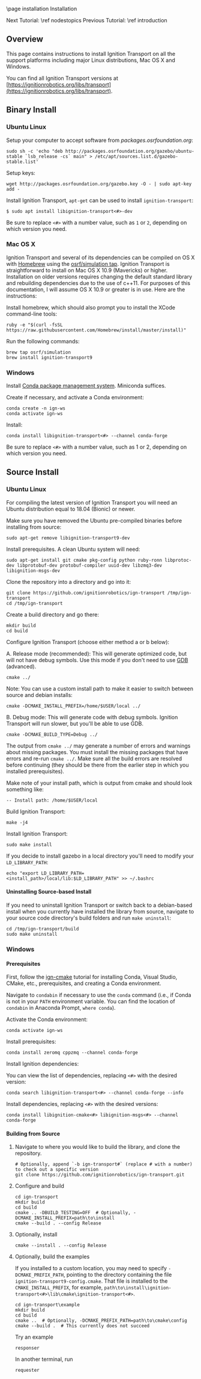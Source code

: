\page installation Installation

Next Tutorial: \ref nodestopics
Previous Tutorial: \ref introduction

## Overview

This page contains instructions to install Ignition Transport on all the
support platforms including major Linux distributions, Mac OS X and Windows.

You can find all Ignition Transport versions at [https://ignitionrobotics.org/libs/transport](https://ignitionrobotics.org/libs/transport).

## Binary Install

### Ubuntu Linux

Setup your computer to accept software from
*packages.osrfoundation.org*:

```{.sh}
sudo sh -c 'echo "deb http://packages.osrfoundation.org/gazebo/ubuntu-stable `lsb_release -cs` main" > /etc/apt/sources.list.d/gazebo-stable.list'
```

Setup keys:

```
wget http://packages.osrfoundation.org/gazebo.key -O - | sudo apt-key add -
```

Install Ignition Transport, `apt-get` can be used to install `ignition-transport`:

```
$ sudo apt install libignition-transport<#>-dev
```

Be sure to replace `<#>` with a number value, such as `1` or `2`, depending on
which version you need.

### Mac OS X

Ignition Transport and several of its dependencies can be compiled on OS
X with [Homebrew](http://brew.sh/) using the [osrf/simulation
tap](https://github.com/osrf/homebrew-simulation). Ignition Transport is
straightforward to install on Mac OS X 10.9 (Mavericks) or higher.
Installation on older versions requires changing the default standard
library and rebuilding dependencies due to the use of c++11. For
purposes of this documentation, I will assume OS X 10.9 or greater is in
use. Here are the instructions:

Install homebrew, which should also prompt you to install the XCode
command-line tools:

```
ruby -e "$(curl -fsSL https://raw.githubusercontent.com/Homebrew/install/master/install)"
```

Run the following commands:

```
brew tap osrf/simulation
brew install ignition-transport9
```

### Windows

Install [Conda package management system](https://docs.conda.io/projects/conda/en/latest/user-guide/install/download.html).
Miniconda suffices.

Create if necessary, and activate a Conda environment:

```
conda create -n ign-ws
conda activate ign-ws
```

Install:

```
conda install libignition-transport<#> --channel conda-forge
```

Be sure to replace `<#>` with a number value, such as 1 or 2, depending on
which version you need.

## Source Install

### Ubuntu Linux

For compiling the latest version of Ignition Transport you will need an
Ubuntu distribution equal to 18.04 (Bionic) or newer.

Make sure you have removed the Ubuntu pre-compiled binaries before
installing from source:

```
sudo apt-get remove libignition-transport9-dev
```

Install prerequisites. A clean Ubuntu system will need:

```
sudo apt-get install git cmake pkg-config python ruby-ronn libprotoc-dev libprotobuf-dev protobuf-compiler uuid-dev libzmq3-dev libignition-msgs-dev
```

Clone the repository into a directory and go into it:

```
git clone https://github.com/ignitionrobotics/ign-transport /tmp/ign-transport
cd /tmp/ign-transport
```

Create a build directory and go there:

```
mkdir build
cd build
```

Configure Ignition Transport (choose either method a or b below):

A.  Release mode (recommended): This will generate optimized code, but will not have
    debug symbols. Use this mode if you don't need to use [GDB](https://www.gnu.org/software/gdb/) (advanced).

```
cmake ../
```

Note: You can use a custom install path to make it easier to switch
between source and debian installs:

```
cmake -DCMAKE_INSTALL_PREFIX=/home/$USER/local ../
```

B. Debug mode: This will generate code with debug symbols. Ignition
Transport will run slower, but you'll be able to use GDB.

```
cmake -DCMAKE_BUILD_TYPE=Debug ../
```

The output from `cmake ../` may generate a number of errors and warnings
about missing packages. You must install the missing packages that have
errors and re-run `cmake ../`. Make sure all the build errors are
resolved before continuing (they should be there from the earlier step
in which you installed prerequisites).

Make note of your install path, which is output from cmake and should
look something like:

```
-- Install path: /home/$USER/local
```

Build Ignition Transport:

```
make -j4
```

Install Ignition Transport:

```
sudo make install
```

If you decide to install gazebo in a local directory you'll need to
modify your `LD_LIBRARY_PATH`:

```
echo "export LD_LIBRARY_PATH=<install_path>/local/lib:$LD_LIBRARY_PATH" >> ~/.bashrc
```

#### Uninstalling Source-based Install

If you need to uninstall Ignition Transport or switch back to a
debian-based install when you currently have installed the library from
source, navigate to your source code directory's build folders and run
`make uninstall`:

```
cd /tmp/ign-transport/build
sudo make uninstall
```

### Windows

#### Prerequisites

First, follow the [ign-cmake](https://github.com/ignitionrobotics/ign-cmake) tutorial for installing Conda, Visual Studio, CMake, etc., prerequisites, and creating a Conda environment.

Navigate to ``condabin`` if necessary to use the ``conda`` command (i.e., if Conda is not in your `PATH` environment variable. You can find the location of ``condabin`` in Anaconda Prompt, ``where conda``).

Activate the Conda environment:

```
conda activate ign-ws
```

Install prerequisites:

```
conda install zeromq cppzmq --channel conda-forge
```

Install Ignition dependencies:

You can view the list of dependencies, replacing `<#>` with the desired version:

```
conda search libignition-transport<#> --channel conda-forge --info
```

Install dependencies, replacing `<#>` with the desired versions:

```
conda install libignition-cmake<#> libignition-msgs<#> --channel conda-forge
```

#### Building from Source

1. Navigate to where you would like to build the library, and clone the repository.

    ```
    # Optionally, append `-b ign-transport#` (replace # with a number) to check out a specific version
    git clone https://github.com/ignitionrobotics/ign-transport.git
    ```

1. Configure and build

    ```
    cd ign-transport
    mkdir build
    cd build
    cmake .. -DBUILD_TESTING=OFF  # Optionally, -DCMAKE_INSTALL_PREFIX=path\to\install
    cmake --build . --config Release
    ```

1. Optionally, install

    ```
    cmake --install . --config Release
    ```

1. Optionally, build the examples

   If you installed to a custom location, you may need to specify ``-DCMAKE_PREFIX_PATH``, pointing to the directory containing the file ``ignition-transport9-config.cmake``.
   That file is installed to the ``CMAKE_INSTALL_PREFIX``, for example, ``path\to\install\ignition-transport<#>\lib\cmake\ignition-transport<#>``.

   ```
   cd ign-transport\example
   mkdir build
   cd build
   cmake ..  # Optionally, -DCMAKE_PREFIX_PATH=path\to\cmake\config
   cmake --build .  # This currently does not succeed
   ```

   Try an example

   ```
   responser
   ```

   In another terminal, run

   ```
   requester
   ```

